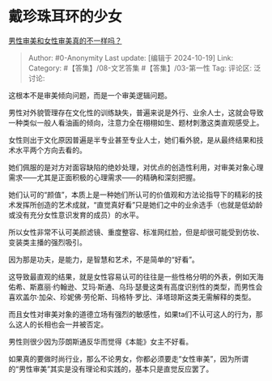 # 戴珍珠耳环的少女
[男性审美和女性审美真的不一样吗？](https://www.zhihu.com/question/581692774/answer/9085271212)

> Author: #0-Anonymity
> Last update: [编辑于 2024-10-19]
> Link:
> Category: #【答集】/08-文艺答集 #【答集】/03-第一性 
> Tag: 
> 评论区:
> 泛讨论:

这根本不是审美倾向问题，而是一个审美逻辑问题。

男性对外貌管理存在文化性的训练缺失，普遍来说是外行、业余人士，这就会导致一种类似一般人看油画的倾向，注意力全在栩栩如生、题材刺激这类直观感受上。

女性则出于文化原因普遍是半专业甚至专业人士，她们看外貌，是从最终结果和技术水平两个方向去看的。

她们佩服的是对方对面容缺陷的绝妙处理，对优点的创造性利用，对审美对象心理需求——尤其是正面积极的心理需求——的精确和深刻把握。

她们认可的“颜值”，本质上是一种她们所认可的价值观和方法论指导下的精彩的技术发挥所创造的艺术成就，“直觉真好看”只是她们之中的业余选手（也就是低幼龄或没有充分女性意识发育的成员）的水平。

所以女性非常不认可美颜滤镜、重度整容、标准网红脸，但是却很可能受到仿妆、变装类主播的强烈吸引。

因为那是功夫，是能力，是智慧和艺术，不是简单的“好看”。

这导致最直观的结果，就是女性容易认可的往往是一些性格分明的外表，例如天海佑希、斯嘉丽·约翰逊、艾玛·斯通、乌玛·瑟曼这类有高度识别性的类型，而男性会喜欢盖尔·加朵、珍妮佛·劳伦斯、玛格特·罗比、泽塔琼斯这类无需解释的类型。

而且女性对审美对象的道德立场有强烈的敏感性，如果ta们不认可这人的行为，那么这人的长相也会一并被否定。

男性则很少因为莎朗斯通反华而觉得《本能》女主不好看。

如果真的要做时尚行业，那么不论男女，你都必须要走“女性审美”，因为所谓的“男性审美”其实是没有理论和实践的，基本只是直觉反应罢了。
